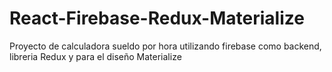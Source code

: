 # React-Firebase-Redux-Materialize
Proyecto de calculadora sueldo por hora utilizando firebase como backend, libreria Redux y para el diseño Materialize
